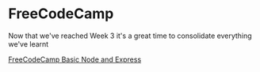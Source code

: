 # FreeCodeCamp

Now that we've reached Week 3 it's a great time to consolidate everything we've learnt

[FreeCodeCamp Basic Node and Express](https://learn.freecodecamp.org/apis-and-microservices/basic-node-and-express/)
